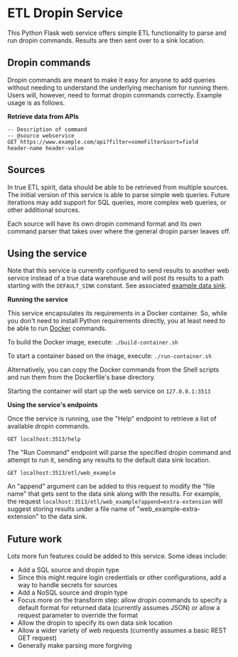 # ETL Dropin Service

This Python Flask web service offers simple ETL functionality to parse and run dropin commands. Results are then sent over to a sink location.

## Dropin commands

Dropin commands are meant to make it easy for anyone to add queries without needing to understand the underlying mechanism for running them. Users will, however, need to format dropin commands correctly. Example usage is as follows.

**Retrieve data from APIs**
```
-- Description of command
-- @source webservice
GET https://www.example.com/api?filter=someFilter&sort=field
header-name header-value
```

## Sources

In true ETL spirit, data should be able to be retrieved from multiple sources. The initial version of this service is able to parse simple web queries. Future iterations may add support for SQL queries, more complex web queries, or other additional sources.

Each source will have its own dropin command format and its own command parser that takes over where the general dropin parser leaves off.

## Using the service

Note that this service is currently configured to send results to another web service instead of a true data warehouse and will post its results to a path starting with the `DEFAULT_SINK` constant. See associated [example data sink](https://github.com/aedifice/etl-sink).

**Running the service**

This service encapsulates its requirements in a Docker container. So, while you don't need to install Python requirements directly, you at least need to be able to run [Docker](https://www.docker.com/) commands.

To build the Docker image, execute:
`./build-container.sh`

To start a container based on the image, execute:
`./run-container.sh`

Alternatively, you can copy the Docker commands from the Shell scripts and run them from the Dockerfile's base directory.

Starting the container will start up the web service on `127.0.0.1:3513`

**Using the service's endpoints**

Once the service is running, use the "Help" endpoint to retrieve a list of available dropin commands.
```
GET localhost:3513/help
```

The "Run Command" endpoint will parse the specified dropin command and attempt to run it, sending any results to the default data sink location.
```
GET localhost:3513/etl/web_example
```

An "append" argument can be added to this request to modify the "file name" that gets sent to the data sink along with the results. For example, the request `localhost:3513/etl/web_example?append=extra-extension` will suggest storing results under a file name of "web_example-extra-extension" to the data sink.

## Future work

Lots more fun features could be added to this service. Some ideas include:
* Add a SQL source and dropin type
* Since this might require login credentials or other configurations, add a way to handle secrets for sources
* Add a NoSQL source and dropin type
* Focus more on the transform step: allow dropin commands to specify a default format for returned data (currently assumes JSON) or allow a request parameter to override the format
* Allow the dropin to specify its own data sink location
* Allow a wider variety of web requests (currently assumes a basic REST GET request)
* Generally make parsing more forgiving
